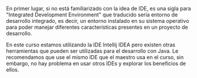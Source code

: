 En primer lugar, si no está familiarizado con la idea de IDE, es una sigla para "Integrated Development Environment" que traducido sería entorno de desarrollo integrado, es decir, un entorno instalado en su sistema operativo para poder manejar diferentes características presentes en un proyecto de desarrollo.

En este curso estamos utilizando la IDE Intellij IDEA pero existen otras herramientas que pueden ser utilizadas para el desarrollo con Java. Le recomendamos que use el mismo IDE que el maestro usa en el curso, sin embargo, no hay problema en usar otros IDEs y explorar los beneficios de ellos.